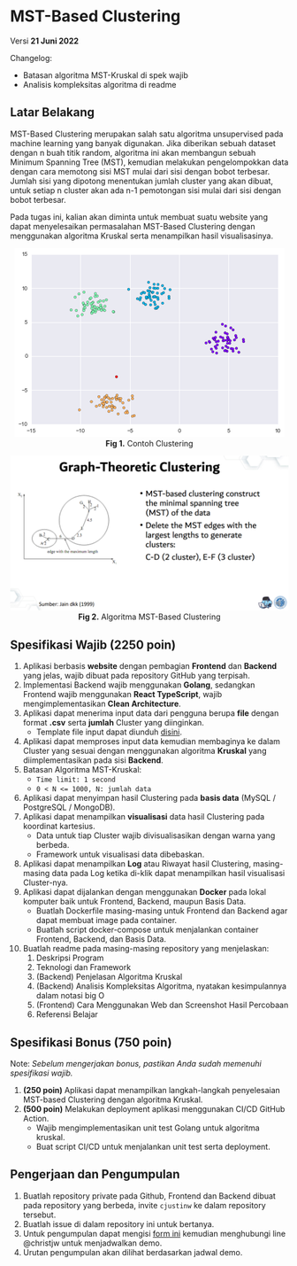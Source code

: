 # MST-Based Clustering

Versi **21 Juni 2022**

Changelog:
- Batasan algoritma MST-Kruskal di spek wajib
- Analisis kompleksitas algoritma di readme

## Latar Belakang

MST-Based Clustering merupakan salah satu algoritma unsupervised pada machine learning yang banyak digunakan. Jika diberikan sebuah dataset dengan n buah titik random, algoritma ini akan membangun sebuah Minimum Spanning Tree (MST), kemudian melakukan pengelompokkan data dengan cara memotong sisi MST mulai dari sisi dengan bobot terbesar. Jumlah sisi yang dipotong menentukan jumlah cluster yang akan dibuat, untuk setiap n cluster akan ada n-1 pemotongan sisi mulai dari sisi dengan bobot terbesar.

Pada tugas ini, kalian akan diminta untuk membuat suatu website yang dapat menyelesaikan permasalahan MST-Based Clustering dengan menggunakan algoritma Kruskal serta menampilkan hasil visualisasinya.

<div align="center">
  
![](img/MST-Based-Clustering.png)
<br>
**Fig 1.** Contoh Clustering
<br>

![](img/MST-Based-Clustering-2.png)
<br>
**Fig 2.** Algoritma MST-Based Clustering
<br>

</div>

## Spesifikasi Wajib (2250 poin)

1. Aplikasi berbasis **website** dengan pembagian **Frontend** dan **Backend** yang jelas, wajib dibuat pada repository GitHub yang terpisah.
2. Implementasi Backend wajib menggunakan **Golang**, sedangkan Frontend wajib menggunakan **React TypeScript**, wajib mengimplementasikan **Clean Architecture**.
3. Aplikasi dapat menerima input data dari pengguna berupa **file** dengan format **.csv** serta **jumlah** Cluster yang diinginkan.
   - Template file input dapat diunduh [disini](https://docs.google.com/spreadsheets/d/1FHKvnb7KbQaX8aEFsx9fMyq8OHLKtHJRV4kjFYcApYg/edit?usp=sharing).
4. Aplikasi dapat memproses input data kemudian membaginya ke dalam Cluster yang sesuai dengan menggunakan algoritma **Kruskal** yang diimplementasikan pada sisi **Backend**.
5. Batasan Algoritma MST-Kruskal:
   - `Time limit: 1 second`
   - `0 < N <= 1000, N: jumlah data`
6. Aplikasi dapat menyimpan hasil Clustering pada **basis data** (MySQL / PostgreSQL / MongoDB).
7. Aplikasi dapat menampilkan **visualisasi** data hasil Clustering pada koordinat kartesius.
   - Data untuk tiap Cluster wajib divisualisasikan dengan warna yang berbeda.
   - Framework untuk visualisasi data dibebaskan.
8. Aplikasi dapat menampilkan **Log** atau Riwayat hasil Clustering, masing-masing data pada Log ketika di-klik dapat menampilkan hasil visualisasi Cluster-nya.
9. Aplikasi dapat dijalankan dengan menggunakan **Docker** pada lokal komputer baik untuk Frontend, Backend, maupun Basis Data.
   - Buatlah Dockerfile masing-masing untuk Frontend dan Backend agar dapat membuat image pada container.
   - Buatlah script docker-compose untuk menjalankan container Frontend, Backend, dan Basis Data.
10. Buatlah readme pada masing-masing repository yang menjelaskan:
    1. Deskripsi Program
    2. Teknologi dan Framework 
    3. (Backend) Penjelasan Algoritma Kruskal 
    4. (Backend) Analisis Kompleksitas Algoritma, nyatakan kesimpulannya dalam notasi big O 
    5. (Frontend) Cara Menggunakan Web dan Screenshot Hasil Percobaan 
    6. Referensi Belajar

## Spesifikasi Bonus (750 poin)

Note: _Sebelum mengerjakan bonus, pastikan Anda sudah memenuhi spesifikasi wajib._

1. **(250 poin)** Aplikasi dapat menampilkan langkah-langkah penyelesaian MST-based Clustering dengan algoritma Kruskal.
2. **(500 poin)** Melakukan deployment aplikasi menggunakan CI/CD GitHub Action.
   - Wajib mengimplementasikan unit test Golang untuk algoritma kruskal.
   - Buat script CI/CD untuk menjalankan unit test serta deployment.

## Pengerjaan dan Pengumpulan

1. Buatlah repository private pada Github, Frontend dan Backend dibuat pada repository yang berbeda, invite `cjustinw` ke dalam repository tersebut.
2. Buatlah issue di dalam repository ini untuk bertanya.
3. Untuk pengumpulan dapat mengisi [form ini](https://forms.gle/CxGBkHJpvZKQ6sBq6) kemudian menghubungi line @christjw untuk menjadwalkan demo.
4. Urutan pengumpulan akan dilihat berdasarkan jadwal demo.
